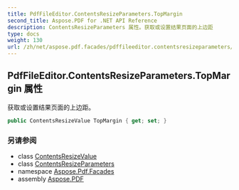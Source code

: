 ```yaml
---
title: PdfFileEditor.ContentsResizeParameters.TopMargin
second_title: Aspose.PDF for .NET API Reference
description: ContentsResizeParameters 属性。获取或设置结果页面的上边距
type: docs
weight: 130
url: /zh/net/aspose.pdf.facades/pdffileeditor.contentsresizeparameters/topmargin/
---
```

## PdfFileEditor.ContentsResizeParameters.TopMargin 属性

获取或设置结果页面的上边距。

```csharp
public ContentsResizeValue TopMargin { get; set; }
```

### 另请参阅

* class [ContentsResizeValue](../../pdffileeditor.contentsresizevalue/)
* class [ContentsResizeParameters](../)
* namespace [Aspose.Pdf.Facades](../../../aspose.pdf.facades/)
* assembly [Aspose.PDF](../../../)